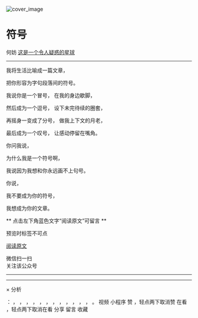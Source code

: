 ![cover_image](https://mmbiz.qlogo.cn/mmbiz_jpg/OJNrVQetdurNOSXKoK5pzMdTZUj03ibbB7uMTozLSJTzrRNbDW9nEdn6Px1Whb7ytiaaniaxic8vkkz8VGy9nh084w/0?wx_fmt=jpeg)

#  符号

何妨  [ 这是一个令人疑惑的星球 ](javascript:void\(0\);)

__ _ _ _ _

  

我将生活比喻成一篇文章，

把你形容为字句段落间的符号。

  

我说你是一个冒号，  在我的身边歇脚，

然后成为一个逗号，  设下未完待续的圈套，

再摇身一变成了分号，  做我上下文的月老，

最后成为一个叹号，  让感动停留在嘴角。

  

你问我说，

为什么我是一个符号啊，

我说因为我想和你永远画不上句号。

  

你说，

我不要成为你的符号，

我想成为你的文章。

  

  

  

** 点击左下角蓝色文字“阅读原文”可留言  **

预览时标签不可点

[ 阅读原文 ](javascript:;)

微信扫一扫  
关注该公众号





****



****



×  分析

：  ，  ，  ，  ，  ，  ，  ，  ，  ，  ，  ，  ，  。  视频  小程序  赞  ，轻点两下取消赞  在看  ，轻点两下取消在看
分享  留言  收藏


